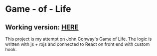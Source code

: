 # Game - of - Life

## Working version: [HERE](https://lifeofgame.netlify.app/)

This project is my attempt on John Conway's Game of Life.
The logic is written with js + rxjs and connected to React on front end with custom hook.
